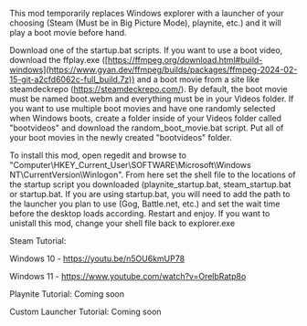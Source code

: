 This mod temporarily replaces Windows explorer with a launcher of your choosing (Steam (Must be in Big Picture Mode), playnite, etc.) and it will play a boot movie before hand.

Download one of the startup.bat scripts. If you want to use a boot video, download the ffplay.exe ([https://ffmpeg.org/download.html#build-windows](https://www.gyan.dev/ffmpeg/builds/packages/ffmpeg-2024-02-15-git-a2cfd6062c-full_build.7z)) and a boot movie from a site like steamdeckrepo (https://steamdeckrepo.com/). By default, the boot movie must be named boot.webm and everything must be in your Videos folder. If you want to use multiple boot movies and have one randomly selected when Windows boots, create a folder inside of your Videos folder called "bootvideos" and download the random_boot_movie.bat script. Put all of your boot movies in the newly created "bootvideos" folder.

To install this mod, open regedit and browse to "Computer\HKEY_Current_User\SOFTWARE\Microsoft\Windows NT\CurrentVersion\Winlogon\". From here set the shell file to the locations of the startup script you downloaded (playnite_startup.bat, steam_startup.bat or startup.bat. If you are using startup.bat, you will need to add the path to the launcher you plan to use (Gog, Battle.net, etc.) and set the wait time before the desktop loads according. Restart and enjoy. If you want to unistall this mod, change your shell file back to explorer.exe

Steam Tutorial: 

Windows 10 - https://youtu.be/n5OU6kmUP78

Windows 11 - https://www.youtube.com/watch?v=OrelbRatp8o



Playnite Tutorial: Coming soon

Custom Launcher Tutorial: Coming soon
